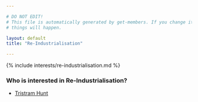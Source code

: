 ```yaml
---

# DO NOT EDIT!
# This file is automatically generated by get-members. If you change it, bad
# things will happen.

layout: default
title: "Re-Industrialisation"

---
```


{% include interests/re-industrialisation.md %}

### Who is interested in Re-Industrialisation?


* [Tristram Hunt](/members/tristram-hunt.html)
